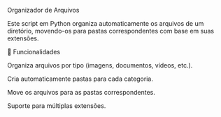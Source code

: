 Organizador de Arquivos

Este script em Python organiza automaticamente os arquivos de um diretório, movendo-os para pastas correspondentes com base em suas extensões.

📌 Funcionalidades

Organiza arquivos por tipo (imagens, documentos, vídeos, etc.).

Cria automaticamente pastas para cada categoria.

Move os arquivos para as pastas correspondentes.

Suporte para múltiplas extensões.
